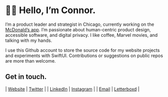 # 👋🏻 Hello, I’m Connor.

I’m a product leader and strategist in Chicago, currently working on the [McDonald’s app](https://apps.apple.com/us/app/mcdonalds/id922103212). I’m passionate about human-centric product design, accessible software, and digital privacy. I like coffee, Marvel movies, and talking with my hands.

I use this Github account to store the source code for my website projects and experiments with SwiftUI. Contributions or suggestions on public repos are more than welcome.

## Get in touch.

| [Website](https://cnnr.land) | [Twitter](https://www.twitter.com/conmas/) |
| [LinkedIn](https://www.linkedin.com/in/cnnrmsn/) | [Instagram](https://www.instagram.com/conmas/) |
| [Email](mailto:connormason@icloud.com) | [Letterboxd](https://letterboxd.com/conmas/) |
